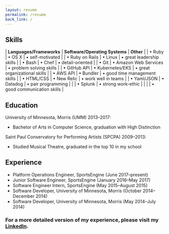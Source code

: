 ```yaml
---
layout: resume
permalink: /resume
back_link: /
---
```


## Skills

| __Languages/Frameworks__    | __Software/Operating Systems__ | __Other__                     |
| • Ruby                      | • OS X                         | • self-motivated              |
| • Ruby on Rails             | • Linux                        | • great leadership skills     |
| • Bash                      | • Chef                         | • detail-oriented             |
| • Git                       | • Amazon Web Services          | • problem solving skills      |
| • GitHub API                | • Kubernetes/EKS               | • great organizational skills |
| • AWS API                   | • Bundler                      | • good time management skills |
| • HTML/CSS                  | • New Relic                    | • work well in teams          |
| • Yaml/JSON                 | • Datadog                      | • pair programming            |
|                             | • Splunk                       | • strong work-ethic           |
|                             |                                | • good communication skills   |

## Education

University of Minnesota, Morris (UMM) 2013–2017:
* Bachelor of Arts in Computer Science, graduation with High Distinction

Saint Paul Conservatory for Performing Artists (SPCPA) 2009–2013:
* Studied Musical Theatre, graduated in the top 10 in my school

## Experience

* Platform Operations Engineer, SportsEngine (June 2017–present)
* Junior Software Engineer, SportsEngine (January 2016–May 2017)
* Software Engineer Intern, SportsEngine (May 2015–August 2015)
* Software Developer, University of Minnesota, Morris (October 2014–December 2014)
* Software Developer, University of Minnesota, Morris (May 2014–July 2014)

### For a more detailed version of my experience, please visit my [LinkedIn](https://www.linkedin.com/in/emma-sax4).
